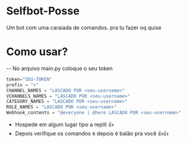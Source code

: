 # Selfbot-Posse
Um bot com uma caraiada de comandos. pra tu fazer oq quise

# Como usar?
-- No arquivo main.py coloque o seu token
```py
token="SEU-TOKEN"
prefix = ">"
CHANNEL_NAMES = "LASCADO POR <seu-username>"
VCHANNELS_NAMES = "LASCADO POR <seu-username>"
CATEGORY_NAMES = "LASCADO POR <seu-username>"
ROLE_NAMES = "LASCADO POR <seu-username>"
Webhook_contents = "@everyone | @here LASCADO POR <seu-username>"
```
- Hospede em algum lugar tipo a replit 👍
- Depois verifique os comandos e depois é balão pra você 👍👍
